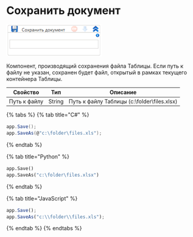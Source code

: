 # Сохранить документ

![](../../../../resources/activities/basic/myoffice/table/image-484.png)

Компонент, производящий сохранения файла Таблицы. Если путь к файлу не указан, сохранен будет файл, открытый в рамках текущего контейнера Таблицы.

| Свойство     | Тип    | Описание                                    |
| ------------ | ------ | ------------------------------------------- |
| Путь к файлу | String | Путь к файлу Таблицы (c:\folder\files.xlsx) |

{% tabs %}
{% tab title="C#" %}
```csharp
app.Save();
app.SaveAs(@"c:\folder\files.xls");
```
{% endtab %}

{% tab title="Python" %}
```python
app.Save()
app.SaveAs("c:\folder\files.xlsx")
```
{% endtab %}

{% tab title="JavaScript" %}
```javascript
app.Save();
app.SaveAs("c:\\folder\\files.xls");
```
{% endtab %}
{% endtabs %}
